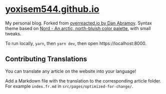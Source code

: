 # [yoxisem544.github.io](https://yoxisem544.github.io)

My personal blog. Forked from [overreacted.io by Dan Abramov](https://github.com/gaearon/overreacted.io). Syntax theme based on [Nord - An arctic, north-bluish color palette.](https://www.nordtheme.com) with small tweaks.

To run locally, `yarn`, then `yarn dev`, then open https://localhost:8000.

## Contributing Translations

You can translate any article on the website into your language!

Add a Markdown file with the translation to the corresponding article folder. For example `index.fr.md` in `src/pages/optimized-for-change/`.
